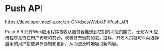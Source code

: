 # Push API


https://developer.mozilla.org/zh-CN/docs/Web/API/Push_API



Push API 允许Web应用程序接收从服务器推送到它们的消息的能力，无论Web应用程序是否在用户代理的前台，或者甚至当前加载。这样，开发人员就可以向选择启用的用户投放异步通知和更新，从而更及时地吸引新内容。














